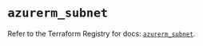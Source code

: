 # `azurerm_subnet`

Refer to the Terraform Registry for docs: [`azurerm_subnet`](https://registry.terraform.io/providers/hashicorp/azurerm/4.16.0/docs/resources/subnet).

